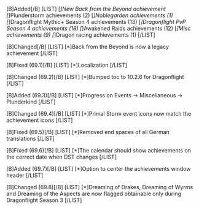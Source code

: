 [B]Added[/B]
[LIST]
[*]New Back from the Beyond achievement
[*]Plunderstorm achievements (2)
[*]Noblegarden achievements (1)
[*]Dragonflight Mythic+ Season 4 achievements (13)
[*]Dragonflight PvP Season 4 achievements (18)
[*]Awakened Raids achievements (12)
[*]Misc achievements (9)
[*]Dragon racing achievements (1)
[/LIST]

[B]Changed[/B]
[LIST]
[*]Back from the Beyond is now a legacy achievement
[/LIST]

[B]Fixed (69.1)[/B]
[LIST]
[*]Localization
[/LIST]

[B]Changed (69.2)[/B]
[LIST]
[*]Bumped toc to 10.2.6 for Dragonflight
[/LIST]

[B]Added (69.3)[/B]
[LIST]
[*]Progress on Events -> Miscellaneous -> Plunderkind
[/LIST]

[B]Changed (69.4)[/B]
[LIST]
[*]Primal Storm event icons now match the achievement icons
[/LIST]

[B]Fixed (69.5)[/B]
[LIST]
[*]Removed end spaces of all German translations
[/LIST]

[B]Fixed (69.6)[/B]
[LIST]
[*]The calendar should show achievements on the correct date when DST changes
[/LIST]

[B]Added (69.7)[/B]
[LIST]
[*]Option to center the achievements window header
[/LIST]

[B]Changed (69.8)[/B]
[LIST]
[*]Dreaming of Drakes, Dreaming of Wyrms and Dreaming of the Aspects are now flagged obtainable only during Dragonflight Season 3 
[/LIST]
